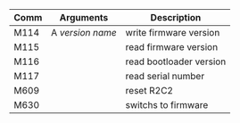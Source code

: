 | Comm           | Arguments  | Description | 
|------------- | ----- | ----|
| M114 | A *version name* | write firmware version |
| M115 |  | read firmware version |
| M116 | | read bootloader version |
| M117 |   | read serial number |
| M609 |   | reset R2C2 |
| M630 |   | switchs to firmware |
